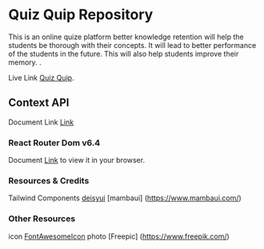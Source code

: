 # Quiz Quip Repository

This is an online quize platform better knowledge retention will help the students be thorough with their concepts. It will lead to better performance of the students in the future. This will also help students improve their memory. .


Live Link [Quiz Quip](https://github.com/facebook/create-react-app).

## Context API

Document Link [Link]('https://reactjs.org/docs/context.html#api')

### React Router Dom v6.4

Document [Link](https://reactrouter.com/en/main/start/overview) to view it in your browser.


### Resources & Credits

Tailwind Components [deisyui](https://facebook.github.io/create-react-app/docs/running-tests) [mambaui] (https://www.mambaui.com/)

### Other Resources



icon [FontAwesomeIcon](https://fontawesome.com/v5/docs/web/use-with/react) photo [Freepic] (https://www.freepik.com/)

